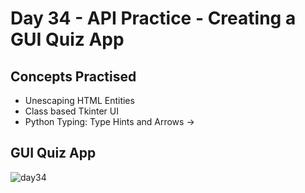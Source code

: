 # Day 34 - API Practice - Creating a GUI Quiz App
## Concepts Practised
- Unescaping HTML Entities
- Class based Tkinter UI
- Python Typing: Type Hints and Arrows ->
## GUI Quiz App
![day34](https://user-images.githubusercontent.com/98851253/156202794-5386cad5-ab36-4603-911b-4d3a4b2d9cec.gif)
